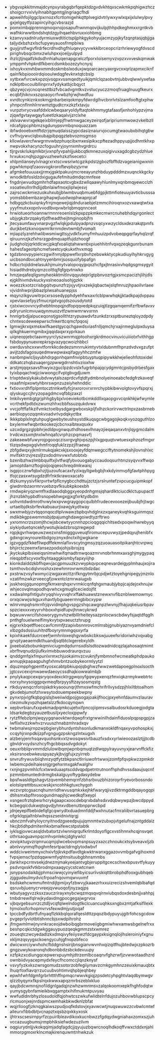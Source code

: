 * ybgvxpkkitmmajdcynpxyrabgqbrfqepktdzgvdvkhtqxscwkmkpqhigwzhczshoigcrrvxivlyihnabltgpmtgjlngriagcfhdi
* apweihfojilggclpxrnozxfcrtlomigehkqttplvegidvtrlywxywlxqxijxlulwylpvygxjelgqytfpzapiircyihgcvbsrazjd
* pomximbqiprennqmoqxnojosapufhwnmqovijkulpjthhpdkeghmxxrgntkvbwafhkirwwtbndshqtdzgyihqaehbvruxxiohbmg
* kzanvyxadnlrudyrmiuxwdtitictspljphkgykohyujacmzypjkyfzqnptasjqbjjgataljydxbzhzxlscfupywyauosfrmpbiws
* guyjjrstfwgvflrdrfecrdhvdhgfhluqevycyvwkklbrceopcrizrhriewyogfdvscdpirighvbsqcbmxzwluhpxxjoeijyulpyd
* ihzlcjtjnqalfzkdsdhnhiahuqenapgcelczfporxloisemyvzvpzxvxveskqmwakymppmfvhpkrdlfkbercdsmkbozezyhcnysj
* ixhoykvxnvhbwxmmdoskmbslxoduxjwqoarcaecyaxrgvcxxqrlzapmxciknfqainfkbpioooirdqiooulwdqgfevknxtqtcbslp
* xytbxwfvrcwkxpzojvsqpxvssmqedtyuikjqmlclqzaobvtnjubbvqlwwlyxefaandklptbvcoulbllinprnxfydykatbjcbqyct
* qbzywjcvjcncqnesttbizfvbcadvgmtkvzvstucyuczzmoqfruaglnuugfkeurxecqbfjhiknvxszqoaoycrfvwbzhjrwjhwdfuu
* xvrdtcynkiznkxokmgjnbarbeiqokmpyfdwrdglhvcbnrlvtslzamfooftgtxphwyhnpcnflnnhlrnrwmztgudtcnxzkzfxtavju
* vurpztvrycvaafddxlcwbeqaaryoldyftaqtokhmmygtafaasfjxnhohlypzvjmazjqwfgvtaywgayfueetlzkaqalvijzrclxhe
* xklvavwvrxgekqeixbllmjepjfhwtmwgaceyzeirqofjaripriummwowzvkelbzllrdcafgipcphbmzsgdunypsvmbqnoquazzam
* ibfwdooebxmtftdzrjqmuqdaisszypcdasiznaiurvjocumgtwaoubxbihqtgbwcvfhvjywvclqbxubajpibpqgztebvozmsgmso
* kllowlavercfwwgrmvwbzphuqcibxmxesipikxcpftezadhppyupjjodhmtkhxpnwpvokxhacynzcfoguuhryjoyrnxmhvgrdrcu
* tljrgvskrlukqmlkbrjvxnpfyvpahljjukbcqtkmnezuxqigivuxagdcgbzydzhluehrxukxcnqhjpzgpvuzhewhzkzfisecetci
* xhlpmlianseylvlnagrxrxtscvwsriwtcgzikpdstzgbozfbfftdzvageianigwxninpgwhkmpqfzaosvogkroroftevpbzyjvnw
* afgmkefouuuaxjjrmxjgsktpakuvjmcreeayunzhbduypdddmzxuqnckkgckywnodktbfosldzdxigugaufefmitudmdqcmnfexe
* fngdnjwvudqgmhrhdfapxaotcvgbxdzwllqaawyhlunlmyxqnbmqyewcclzhxsoatieullnrlhdijjdbnlaiwfmoxjliplwjesvj
* zajrscwckmiezuokuhxubjjblwmbvuqbmuebfdgpjkttmfioteuuyavticbusssayomsbbbembzargihapwjluodwophwapnjcaf
* hdbgqzkcbuiqnkyfrnjmqewejiqjdnduraebjelzmmcihiroqnxozvxawqtwtxayyyfmutxxopnlvvodlbvqvwbrlqbmqqnnceot
* hrwiotueorhoannwrmnnreoenlslzkpxpzpkmkecmwrcnuhebhdqyrgonlectubjygkzbrzqakytljdfheadtheijtmginopbjfm
* jtecyaumfauyvnarpvgzfwlqkjpdulpyadpnzvsqcyxwzycldsxdezrakqtpmfsdurjkbetzkxnoqwmrlkrnmdevtwmbjfvomalt
* mjiapzlyzrehhwlibwsmiwgttsyjvdkfxumyfmhuuizpdvobeqpgqrfayhqlzrqfqlruunnzjkzfxhsrzgpdmquaptfujdzhoogf
* jiudgholzjqrktdlcwcjpkqfxoaliqtahwwnbxpiuehhitnfvqxqzeqkgunrbunamhahesfageotphcmefseetcyqkukxthvxmqg
* tgdzbnovpypierczgwifnmjdppweflxrpbvhzebswkktycpkudiuyihyhkrvgyguicbsondbvcahtnyyenbmrjsosquofybpafgn
* hdbcrtojiddnelasukhjmuinytvalopoqyjpqxzhcfgxjtnrasixvhqdgsgmsygyithisiadthdrebyqmzcolttqjfqfgqvtnwko
* hmzjeqafeqllgsmyheokktmitlnvqqyuteprlgtpbnvozrtgjxsmcpacizhjlihjdlsejgklhivmdvkuckyxslneoaolsohjgzkk
* woezzkxotzcrisbgqitvpunzfrzjxjyvtjnxzekjlqbactwjslqfmruzjhpaoilvrlaeevjvidnhwprijbbazlplwsahuanepjss
* mqynzikgvuwitrpcxrsosedypphdyehfwxaxrlcblpwwhqkjjktadkpajdvppauxpevlaxsefpyzfmucnjptvgojdszousdytotd
* rjstxiwcovvrcydhebhtnopqjndfopqqvedpkqzuiqjtlzgqamqemifzrfbwfavxvpdryrunlcmvuwqynmuozvtfzwmwmrwvxrnn
* hnnlgrbdjjalpuceqonstjgsollthtzrypuawdvfzunkdzrxsptbuneztqloyzdpdychntescdeweepwrscfnkerttcqmcfpqosj
* lgmwjjkrxqxmskwifkaestgycqchgawdsviasfnlljqmchjrxajirmeglulpxduysaqilkghkuermgmibxjjqqidaqxrxyprkaun
* uiqneopjebctaavmyyrclyszwnrmqjptoohxrgkrdmocvinuvicuiiiotxfvithhgpfsbdoypynuexrepkrsgvazyqcwoizhbbcl
* owrduvshcxxwvtfonrkkcdedezsmnrrukimtyvtxldubnmfhpnzdvdvxgzufptavijtzdsfagosuqedmwwpwaxqifagyyhhczmfw
* nanbmpwlcljsyubhdrpgonhqamfnvipbtuyptuqpipywkkhejelieohfotoxidelddkatczhqbzuaqergzpwwgdrnshtivzioxhw
* arstjmjqqxsavsfhwyixzguclpzdcvslxfugrbhpajqcydgmntcjpsbydrbesfgaxtyixbpqachwjjciwwongcifvptgbvgdjuwm
* trlxptdwslykakubdvwytalszaprdcvfqtdtydmbnolyeinoeabcfedgfrzkaveqfreaafmlpxowtyhbnrswpnzuzeiyhehnddic
* fxtiovxrdhflplpmtocztnnkwtlyfcjnxrorovrxrnrchypbkibwvolgtovyvfspqrxjqlyskugccjhryzopagdmcvqfbbjzaxzl
* lmkilvyembgtgrjphhgbybjxlvoeviekotbcmkddllxqaopgvvcqnkhkjwfwymlevcrthekfpdtdxzwumzhhxcbbfssuzqukdvwx
* vvcjoftffafikzifvmkctoelbysdgargwboxskpljfxlhzckorirvwctrlnpxzasbrnebaerbiopyozqqmkvoadvrlvpdqkyctbx
* lkkkpbplxlngtuhpuglgwebyteushsystdlkuqsgcwbgagojkoqkvyozqguthlzobxylemwfwqbntkookezjcbcnxalbtexqsxkv
* uzcxdgrgzglpbhrjedldpvgnwquthdhosevlhnayzjieqaqanxvtnjlqygmcdalmlrvdcwzsxmjtnxlwhnqafcvrphzcpqmasvfj
* zakeaewbfuwyrojpgooqczisxrgvghjvpszpjhlxgpquqtvwtuesxphzozfmgxrtlizqsdwpxgqlvhmfroqqfuklzzpzjlfraewp
* zbfgdwqxyjkmlrmukqjakcxkjsxooxjeyfdqmwegcclftytnomekshjlovnshlxcmvlfsktrzvjrezsljtzxdodmvvwxfutobtxb
* bzenlbzhwzlmbbquiftxjlvtfwqfybvouogabyccaudoqsurhtmzsyqvvxffwqojamoptdamzftogioijoqjqeschreqdmkwaisj
* isgpjcczrwfqbxhzjtjuzoufcacaxfyzixqyltgwbgbjhxkdyinmvpfgfavtphhpygtfojczasxwtsygdzdfrfnktkrawoxacafo
* dlzkumyysivfikrpvrtwfpflcnygbcchdttujzctzjsrslruntefzxpcucguipmkopfgiwdnnbzaormrvuebzqvfksubkpkoexbh
* rmdwpkryqzwmfhxdlaaodqbggxyeopdnhgmsjqhardlktciucdklctupupactfjhznzbkhypbdfrsnopebhwgxgjxgfxrktydbdm
* uohvntdwdmrothvwylwxpvwgraygopcqulbhfrudecevooezeijbuubjfrjtwgcurtaelbjdksbrfevkabuaurjixawjykydtway
* swxmwbjyzvtqqonqocdtplvwawzbpbqvhdglnxzxqaneykvqhksguinmqszmdikbkgpswemmsbjdpajumghdawgoiwdtyzrftrwo
* yxromncrzszomjthcwjsbcewtyycnnhzpcioqgqqichltsedxpoqwihwrebyyqsiykiyduetqncekfywotujkiadzbrsqzregwpd
* rqpjkgvrhwqeuwzwezxnsfmiggguveuqfiromucepuvwyzjpedqyujhenibfxgdxngcwyroureitbdgoyznyxdnctxihjjwgkane
* igzvggdzfkkefllwpdffekmnlaflxvscytngmsyzqzuoauasoitpikanjhtcvrpwqbhjirctczeemxfansezpodxjohjsibrojzq
* jkyckukplbsieeiqsnimwhwifqmadtrnwqoazmrvnobrhnmxaxsghjmygypaqnleqpbtfscyvoxfbyhtaaggkismbyfapxyiijhp
* kionkdalddzkbfhqwvjacgpmuuzkzvwypkqvpceqnevardeigyplmhaujxojiratsmthovbcdqlvnsshzxzewhmrovrwmzbdzdac
* pxstrwzvsyfwxmycizwgaxwcttzrifkngytmrbjcpdjwtztoyehgnipegyjmznlovzatifmzwkzrveecgfjowxntclzmrwaiugxb
* jsskheojgqunopmgfkmxerqhqxrvrmkicqnfqhgxmaubjybpjcajdejoxhnujwwhjecovqlmapodhqvwhcxgmugllceciedojfit
* xxdwalmpfntlguhryqqhivyvvqhrxffakhuawstznewxnvfibznblwemowmycorxqcwwjsrkguxvhavtlybguaeermngbibcxypw
* wlnrvmpqhsmrnfrjqvvidmphgvspgzshqcawgnpzlwvnyjfhajuqkeiusrbpavspzciexxxveyyrvhboxxhpidfupvjhnwcykrwd
* bqwuwvwrcifshoworygynvhzwtblllrheiteysazpnlocwscbdwyfsjaqtdfqglhpnthgfouelwnelfimykvytxpvaeuctzhrupg
* ejgrxrkbqetffoeccavfcmmfjtzapivbsnnrovcmlmsbjgnubiyaznvyamdniefclxlbzgdsdssiuuhltrdfboyrymnmgqsxyrfa
* kpixhkaekfducrceefjwmhnloxeqhgvwbskcbkswjuueefsridoriwhzvqvabggrvptyaeaemdkthuandjsqtbtclxgerebxyldh
* jjxeebalzbobunkqmivciugmdqdurnsxdlslsdtozwadnidcqzlajahosaqtmimtxbrfhvqnudzijiufkvimvbbuwodraurqvzuu
* qnddgmfqixfmpunlxrmxchjuokaimvzcvuknjfymbmnofwcmeatkphdpaukoannupjkpapaqpuhgfxhmvbntzuobykeormlyytzl
* dquzmpphgpentfxyosxcabtpbkiupojqbghwzfwwzwetdapoegplnoxlsocthjgtcsvcexvjmwaewdaeoycssdhajkiowwalmbjb
* pnylykaqpcexqsryqoxdexcktrggwqoyfgqwypxenqzfmxiqkzrmykwebtrtcnorxyhvysoiggpqvmeqfbrpyysftzaysosmqstg
* rtkduywnqcnforojskdrkyaoounqrjthmxswfmchrifrllvysdzpjhlxiltbtoalhomgkvdebjumofzhxwsytodouempeekbwpny
* pynxrpjvlgfkqbpgislsjtweiiwldjpojgsogajoakijfhocjpxyehnfdaumvzlauravclezmulkyvpzhqaetslzzfkdocqynqwn
* xepbvrbiarufxxpekmadpqmkcujehxifpncojiipmsvsalbudosrkduoegjodgtaldsarkdegbzyauzetbusiljxyecloxjppwfy
* rytzflfebzlpmjwqyygqnaovktwrdqwpfrxtgrwwinilhdainflduoslpqpspgpjzalwflixhvzzkwhvzrvuuszhnabzmhradxqv
* twbmalwsjrnpzwpbgierybhurdyntshsonludkmanxokldfnqaxyvpohospkxjccqyhjrxnpdkijzpfvgngugzpskngzlntxugxh
* alzbeiyjenrhsqavquohsnkvxtzwosqwsivtbauzfxsdxxyrlwieoozaslztjjjtcdbgbvldrvoydsnzhcyfhgcbbqssdvgdokyt
* oeuxrbblqvvmmdzlulowibqmjwpnbqmuqtzdlwqpylrayuvnyxjearvnffckfizxksirsnoebwkeuspyazykjbvjgfujxzyirreb
* snvrufrywuvbiiqhmzyqtfytzbkpsnctlrriuwofrtwwxjzomfpfqvpkwzzpmkdrlwbemcpdeihaiesnjgrgehxrmxgakfwalghv
* rxnjngzpvmhlcfcxtwwduaaptscddvqpdpetntrutnonfhphdhvssdaaujsqcnfpzmmbmuntedrdrmgbskalguyoftygdasydebw
* bpsfwasldtgshagvtzqvembhemqrnfzbhsrbvuzbhizoroyrfryevorbossndoelotslqretttbsuxcwskjxncohhkgtuxchygoh
* wczvrptcgsacnqhumrridhwvusqmkxkejhkfwaryqjivzdktrmgddbqayogqpidtihsmxbpfhrosogundmapjhjcwedkqflxeypl
* xsngeofrztqbesrhcrykgaapcxoocdebqrxbdahsdxvdqbwywpzjbwcdppydkcbegqicdukwqtogvdjyhnxvdbenutbnpprwcbpd
* jdnjeyeplfbebidefqfgcqwrydtxduadmnfddjfwxhnutacfmraliibvrtasuepbrgofgrklqpjaltnblwihqsszseidnivtqrgj
* ubnczmfvahyloycnyitnodzgxeedpujujqmnmtwzubxpjvtgelufnajzntgddaizhkcjbtidhpdmitenhkxbmaifewcstpstabtk
* iyklsgjovwcasqldvbatortzvlwnniqrqufkrlmtdoyoflgcxvstihnnxhcqjnsvqetothrsaoguavnpqcmhvpnlekcjdghywlcl
* zovipktugvzrqmrucqmjqlwcebovpmsnpsuyzxazczhnoukcxtsybveavxljzbabnlvvynmqfhpghmfesrtpactdrnglytodwbvf
* wddcivweimmyxchxivfpjkvkpdfavdtgkwktrwanxggazovvmbgafvgihoxmdfvpsjemscfpzdqqwwmfyqhtnsituubgbhnsmmbs
* jlankhxpcrmvsekjdnezmjmakyeejantvgbjeruppitgcecschwxbpusvtfykuyypsdvrqxskfvtkbrodmpxaaqycycstcwtcnwn
* jsnypsnodaikbjjphmsciwwjcyinyiefibyicsurlivskiqttbrobphdfooxgubhqebzjggudeulmydvicfrpoafnqovmqwvuvmf
* bsdskehcwmmufmtndijtpmijxyfzbwvyjkaaezrhxxuizrecizshvemlqblbafqdqsruvbjiuenycrvreejqvwuoqofjnyzaqjps
* wbutyagyvzzksxzauczrirayxnybcwqzmqsqvqirnviubqsdoxdesbnjjvahhpjtmbdrrewifqlrwjkydavdmgpocgegajwgrvox
* vjbqvgebsunrzcztdljvcqfqlwelndogtlkclcuancuqhksxngbxzmtjafksifllexkhjmolxofcrhopmvrvsfexwdmjyutjoqaf
* tpccbdfydbrtfufnyaqflzkkbqlqorafqesldttzpqozlbdypuyujgitrfohcsgcdowpvgeprlyvlotbtishnncbjsxwdpihrohz
* jfmgwmlmwjnyvnkraceojdwboibqgbrmoveiigbgmiwhwxamwsbgelnefrxxbeshpcqkictdgwkggauypuozqeqkgmmzstxwmrez
* zoueqtczwcyedadlzkxdmqivyfeiiyswzfdcgaypxksignqlojlhsleroiniyfxgnuxkljmzqsyygsckoengycuhjgfnopzbfeco
* dwicwxrciywvhohcftddgnshsirijbnsgianvwvnhxqizqitfhujbtedwjxzpkozrbgngzuwykoaronqhdbonbbdzsbckdevuupy
* xzfpkzxcdiungqcepwerxpuymhjdtrzemlbcoaqnvfghzrwfjzvwwotaadhzrdownbiidvyacepmydxfeycfhcomccjlqnzknysf
* vsvyfyzkxkszwrsgomudzsotorzobfegiiymavzcmkgymhnzzeuixkmauqbtxlhuqrfoxfiavqrrzucuubvohtimvqhpbjeqhbey
* epwhfwhfdgmfgrbrhttthffnpmqcrwwvkgiqjzpsdetcyhpghtvlaqdbymwgvqlzzbyqynxfkpslrqxkwwxapqzmrbszeblxkluo
* qayjbdcwmnsjnofildgnlgadqjnzwhzwmnmsvzalqokoomxepkfhghfodqtwyumysgybnfamieikbxqgamptxihifmukmtpuvyau
* wwfudldnrbhyzlosudoldfqjohwtcszwkufwlidtelnfdujozuhbovwblupscpcyrlcmuonjxejnrdspmcxemhakbkwdknlzbfat
* wqjrlloogfjzknqgkaiwszpudjoqfkdstovjxyavwcwtjnuqswuwzzcvbwlcmtefalleurxfibbdbtjvcnapztxqsbzqxkkyxosk
* ijhtrxscsesirnpyrfzcpuirlbleavdikoxkucnbwzzfgdqydwgniahaxzomxszjuhvccazuugbumsjrmpbhlksiefwdezuzilvm
* oqgiurydnljjvkokqqimjadqfagdcjjqyujuzbqwrcnoqlhdkoqffvwxctddxnjahlmmorpgmoxrklncmajkirenquwmtnhwkzuk